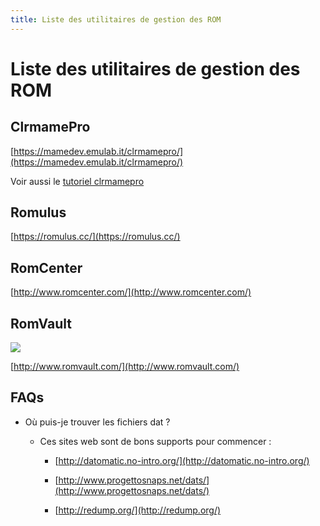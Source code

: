 ```yaml
---
title: Liste des utilitaires de gestion des ROM
---
```


# Liste des utilitaires de gestion des ROM

## ClrmamePro <a id="clrmamepro"></a>

​[https://mamedev.emulab.it/clrmamepro/](https://mamedev.emulab.it/clrmamepro/)

Voir aussi le [tutoriel clrmamepro](/v/francais/tutoriels/utilitaires/gestion-des-roms/clrmamepro)

## Romulus

​[https://romulus.cc/](https://romulus.cc/)

## RomCenter <a id="romcenter"></a>

​[http://www.romcenter.com/](http://www.romcenter.com/)

## RomVault <a id="romvault"></a>

![](http://www.romvault.com/graphics/rv.png)

​[http://www.romvault.com/](http://www.romvault.com/)

## FAQs

* Où puis-je trouver les fichiers dat ? 
  * Ces sites web sont de bons supports pour commencer :  


    * [http://datomatic.no-intro.org/](http://datomatic.no-intro.org/) 
    * [http://www.progettosnaps.net/dats/](http://www.progettosnaps.net/dats/)



    * [http://redump.org/](http://redump.org/)

